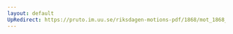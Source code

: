 ```yaml
---
layout: default
UpRedirect: https://pruto.im.uu.se/riksdagen-motions-pdf/1868/mot_1868__ak__318.pdf
---
```

